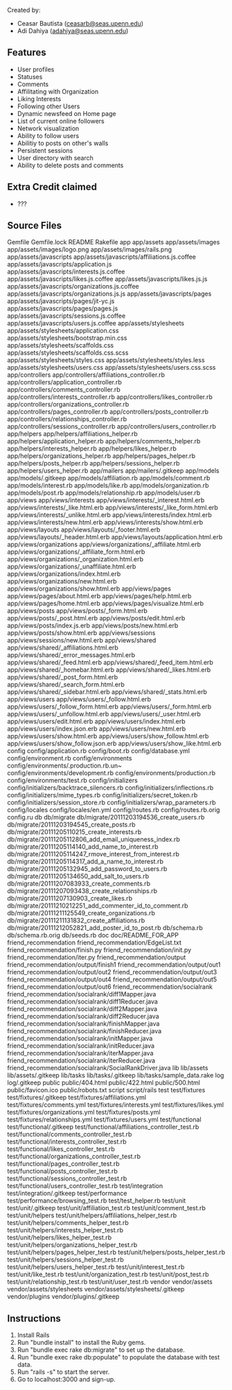 Created by:

* Ceasar Bautista (ceasarb@seas.upenn.edu)
* Adi Dahiya (adahiya@seas.upenn.edu)

Features
--------
* User profiles
* Statuses
* Comments
* Affilitating with Organization
* Liking Interests
* Following other Users
* Dynamic newsfeed on Home page
* List of current online followers
* Network visualization
* Ability to follow users
* Abilitiy to posts on other's walls
* Persistent sessions
* User directory with search
* Ability to delete posts and comments
 

Extra Credit claimed
--------------------
* ???


Source Files
------------
Gemfile
Gemfile.lock
README
Rakefile
app
app/assets
app/assets/images
app/assets/images/logo.png
app/assets/images/rails.png
app/assets/javascripts
app/assets/javascripts/affiliations.js.coffee
app/assets/javascripts/application.js
app/assets/javascripts/interests.js.coffee
app/assets/javascripts/likes.js.coffee
app/assets/javascripts/likes.js.js
app/assets/javascripts/organizations.js.coffee
app/assets/javascripts/organizations.js.js
app/assets/javascripts/pages
app/assets/javascripts/pages/jit-yc.js
app/assets/javascripts/pages/pages.js
app/assets/javascripts/sessions.js.coffee
app/assets/javascripts/users.js.coffee
app/assets/stylesheets
app/assets/stylesheets/application.css
app/assets/stylesheets/bootstrap.min.css
app/assets/stylesheets/scaffolds.css
app/assets/stylesheets/scaffolds.css.scss
app/assets/stylesheets/styles.css
app/assets/stylesheets/styles.less
app/assets/stylesheets/users.css
app/assets/stylesheets/users.css.scss
app/controllers
app/controllers/affiliations_controller.rb
app/controllers/application_controller.rb
app/controllers/comments_controller.rb
app/controllers/interests_controller.rb
app/controllers/likes_controller.rb
app/controllers/organizations_controller.rb
app/controllers/pages_controller.rb
app/controllers/posts_controller.rb
app/controllers/relationships_controller.rb
app/controllers/sessions_controller.rb
app/controllers/users_controller.rb
app/helpers
app/helpers/affiliations_helper.rb
app/helpers/application_helper.rb
app/helpers/comments_helper.rb
app/helpers/interests_helper.rb
app/helpers/likes_helper.rb
app/helpers/organizations_helper.rb
app/helpers/pages_helper.rb
app/helpers/posts_helper.rb
app/helpers/sessions_helper.rb
app/helpers/users_helper.rb
app/mailers
app/mailers/.gitkeep
app/models
app/models/.gitkeep
app/models/affiliation.rb
app/models/comment.rb
app/models/interest.rb
app/models/like.rb
app/models/organization.rb
app/models/post.rb
app/models/relationship.rb
app/models/user.rb
app/views
app/views/interests
app/views/interests/_interest.html.erb
app/views/interests/_like.html.erb
app/views/interests/_like_form.html.erb
app/views/interests/_unlike.html.erb
app/views/interests/index.html.erb
app/views/interests/new.html.erb
app/views/interests/show.html.erb
app/views/layouts
app/views/layouts/_footer.html.erb
app/views/layouts/_header.html.erb
app/views/layouts/application.html.erb
app/views/organizations
app/views/organizations/_affiliate.html.erb
app/views/organizations/_affiliate_form.html.erb
app/views/organizations/_organization.html.erb
app/views/organizations/_unaffiliate.html.erb
app/views/organizations/index.html.erb
app/views/organizations/new.html.erb
app/views/organizations/show.html.erb
app/views/pages
app/views/pages/about.html.erb
app/views/pages/help.html.erb
app/views/pages/home.html.erb
app/views/pages/visualize.html.erb
app/views/posts
app/views/posts/_form.html.erb
app/views/posts/_post.html.erb
app/views/posts/edit.html.erb
app/views/posts/index.js.erb
app/views/posts/new.html.erb
app/views/posts/show.html.erb
app/views/sessions
app/views/sessions/new.html.erb
app/views/shared
app/views/shared/_affiliations.html.erb
app/views/shared/_error_messages.html.erb
app/views/shared/_feed.html.erb
app/views/shared/_feed_item.html.erb
app/views/shared/_homebar.html.erb
app/views/shared/_likes.html.erb
app/views/shared/_post_form.html.erb
app/views/shared/_search_form.html.erb
app/views/shared/_sidebar.html.erb
app/views/shared/_stats.html.erb
app/views/users
app/views/users/_follow.html.erb
app/views/users/_follow_form.html.erb
app/views/users/_form.html.erb
app/views/users/_unfollow.html.erb
app/views/users/_user.html.erb
app/views/users/edit.html.erb
app/views/users/index.html.erb
app/views/users/index.json.erb
app/views/users/new.html.erb
app/views/users/show.html.erb
app/views/users/show_follow.html.erb
app/views/users/show_follow.json.erb
app/views/users/show_like.html.erb
config
config/application.rb
config/boot.rb
config/database.yml
config/environment.rb
config/environments
config/environments/.production.rb.un~
config/environments/development.rb
config/environments/production.rb
config/environments/test.rb
config/initializers
config/initializers/backtrace_silencers.rb
config/initializers/inflections.rb
config/initializers/mime_types.rb
config/initializers/secret_token.rb
config/initializers/session_store.rb
config/initializers/wrap_parameters.rb
config/locales
config/locales/en.yml
config/routes.rb
config/routes.rb.orig
config.ru
db
db/migrate
db/migrate/20111203194536_create_users.rb
db/migrate/20111203194545_create_posts.rb
db/migrate/20111205110215_create_interests.rb
db/migrate/20111205112806_add_email_uniqueness_index.rb
db/migrate/20111205114140_add_name_to_interest.rb
db/migrate/20111205114247_rmove_interest_from_interest.rb
db/migrate/20111205114317_add_a_name_to_interest.rb
db/migrate/20111205132945_add_password_to_users.rb
db/migrate/20111205134650_add_salt_to_users.rb
db/migrate/20111207083933_create_comments.rb
db/migrate/20111207093438_create_relationships.rb
db/migrate/20111207130903_create_likes.rb
db/migrate/20111210212251_add_commenter_id_to_comment.rb
db/migrate/20111211125549_create_organizations.rb
db/migrate/20111211131832_create_affiliations.rb
db/migrate/20111212052821_add_poster_id_to_post.rb
db/schema.rb
db/schema.rb.orig
db/seeds.rb
doc
doc/README_FOR_APP
friend_recommendation
friend_recommendation/EdgeList.txt
friend_recommendation/finish.py
friend_recommendation/init.py
friend_recommendation/iter.py
friend_recommendation/output
friend_recommendation/output/finish1
friend_recommendation/output/out1
friend_recommendation/output/out2
friend_recommendation/output/out3
friend_recommendation/output/out4
friend_recommendation/output/out5
friend_recommendation/output/out6
friend_recommendation/socialrank
friend_recommendation/socialrank/diff1Mapper.java
friend_recommendation/socialrank/diff1Reducer.java
friend_recommendation/socialrank/diff2Mapper.java
friend_recommendation/socialrank/diff2Reducer.java
friend_recommendation/socialrank/finishMapper.java
friend_recommendation/socialrank/finishReducer.java
friend_recommendation/socialrank/initMapper.java
friend_recommendation/socialrank/initReducer.java
friend_recommendation/socialrank/iterMapper.java
friend_recommendation/socialrank/iterReducer.java
friend_recommendation/socialrank/SocialRankDriver.java
lib
lib/assets
lib/assets/.gitkeep
lib/tasks
lib/tasks/.gitkeep
lib/tasks/sample_data.rake
log
log/.gitkeep
public
public/404.html
public/422.html
public/500.html
public/favicon.ico
public/robots.txt
script
script/rails
test
test/fixtures
test/fixtures/.gitkeep
test/fixtures/affiliations.yml
test/fixtures/comments.yml
test/fixtures/interests.yml
test/fixtures/likes.yml
test/fixtures/organizations.yml
test/fixtures/posts.yml
test/fixtures/relationships.yml
test/fixtures/users.yml
test/functional
test/functional/.gitkeep
test/functional/affiliations_controller_test.rb
test/functional/comments_controller_test.rb
test/functional/interests_controller_test.rb
test/functional/likes_controller_test.rb
test/functional/organizations_controller_test.rb
test/functional/pages_controller_test.rb
test/functional/posts_controller_test.rb
test/functional/sessions_controller_test.rb
test/functional/users_controller_test.rb
test/integration
test/integration/.gitkeep
test/performance
test/performance/browsing_test.rb
test/test_helper.rb
test/unit
test/unit/.gitkeep
test/unit/affiliation_test.rb
test/unit/comment_test.rb
test/unit/helpers
test/unit/helpers/affiliations_helper_test.rb
test/unit/helpers/comments_helper_test.rb
test/unit/helpers/interests_helper_test.rb
test/unit/helpers/likes_helper_test.rb
test/unit/helpers/organizations_helper_test.rb
test/unit/helpers/pages_helper_test.rb
test/unit/helpers/posts_helper_test.rb
test/unit/helpers/sessions_helper_test.rb
test/unit/helpers/users_helper_test.rb
test/unit/interest_test.rb
test/unit/like_test.rb
test/unit/organization_test.rb
test/unit/post_test.rb
test/unit/relationship_test.rb
test/unit/user_test.rb
vendor
vendor/assets
vendor/assets/stylesheets
vendor/assets/stylesheets/.gitkeep
vendor/plugins
vendor/plugins/.gitkeep


Instructions
------------
1. Install Rails
2. Run "bundle install" to install the Ruby gems.
3. Run "bundle exec rake db:migrate" to set up the database.
4. Run "bundle exec rake db:populate" to populate the database with test data.
5. Run "rails -s" to start the server.
6. Go to localhost:3000 and sign-up.
